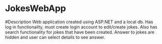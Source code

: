 # JokesWebApp

#Description
Web application created using ASP.NET and a local db.
Has log in functionality, must create login account to edit/create jokes. 
Also has search functionality for jokes that have been created.
Answer to jokes are hidden and user can select details to see answer.
